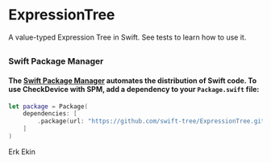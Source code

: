 # ExpressionTree

A value-typed Expression Tree in Swift.
See tests to learn how to use it.

##
### Swift Package Manager
#### The [Swift Package Manager](https://swift.org/package-manager/) automates the distribution of Swift code. To use CheckDevice with SPM, add a dependency to your `Package.swift` file: 


```swift
let package = Package(
    dependencies: [
        .package(url: "https://github.com/swift-tree/ExpressionTree.git", ...)
    ]
)
```

Erk Ekin

